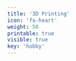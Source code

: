 ```yaml
---
title: '3D Printing'
icon: 'fa-heart'
weight: 50
printable: true
visible: true
key: 'hobby'
---
```

